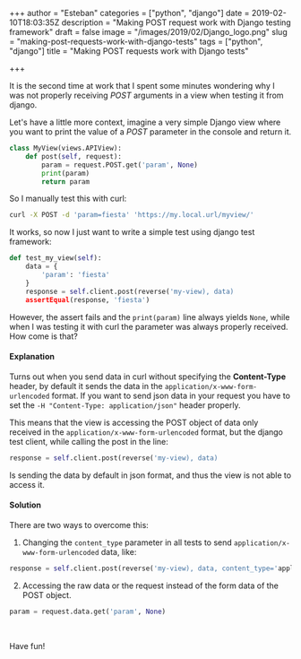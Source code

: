 +++
author = "Esteban"
categories = ["python", "django"]
date = 2019-02-10T18:03:35Z
description = "Making POST request work with Django testing framework"
draft = false
image = "/images/2019/02/Django_logo.png"
slug = "making-post-requests-work-with-django-tests"
tags = ["python", "django"]
title = "Making POST requests work with Django tests"

+++


It is the second time at work that I spent some minutes wondering why I was not properly receiving *POST* arguments in a view when testing it from django. 

Let's have a little more context, imagine a very simple Django view where you want to print the value of a *POST* parameter in the console and return it.

```python
class MyView(views.APIView):
    def post(self, request):
        param = request.POST.get('param', None)
        print(param)
        return param
```


So I manually test this with curl:

```sh
curl -X POST -d 'param=fiesta' 'https://my.local.url/myview/'
```

It works, so now I just want to write a simple test using django test framework:

```python
def test_my_view(self):
	data = {
		'param': 'fiesta'
	}
	response = self.client.post(reverse('my-view), data)
	assertEqual(response, 'fiesta')	
```


However, the assert fails and the `print(param)` line always yields `None`, while when I was testing it with curl the parameter was always properly received. How come is that?


#### Explanation

Turns out when you send data in curl without specifying the **Content-Type** header, by default it sends the data in the `application/x-www-form-urlencoded` format. If you want to send json data in your request you have to set the `-H "Content-Type: application/json"` header properly. 

This means that the view is accessing the POST object of data only received in the `application/x-www-form-urlencoded` format, but the django test client, while calling the post in the line:

```python
response = self.client.post(reverse('my-view), data)
```

Is sending the data by default in json format, and thus the view is not able to access it.


#### Solution

There are two ways to overcome this:

1. Changing the `content_type` parameter in all tests to send `application/x-www-form-urlencoded` data, like: 

```python
response = self.client.post(reverse('my-view), data, content_type='application/x-www-form-urlencoded')
```

2. Accessing the raw data or the request instead of the form data of the POST object.

```python
param = request.data.get('param', None)
```

<br>

Have fun!

